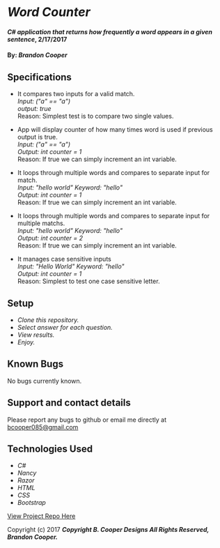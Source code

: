 # _Word Counter_

#### _C# application that returns how frequently a word appears in a given sentence_, 2/17/2017

#### By: _Brandon Cooper_

## Specifications
* It compares two inputs for a valid match.<br>
_Input: ("a" == "a")_<br>
_output: true_<br>
Reason: Simplest test is to compare two single values.

* App will display counter of how many times word is used if previous output is true.<br>
_Input: ("a" == "a")_<br>
_Output: int counter = 1_<br>
Reason: If true we can simply increment an int variable.     

* It loops through multiple words and compares to separate input for match.<br>
_Input: "hello world" Keyword: "hello"_<br>
_Output: int counter = 1_<br>
Reason: If true we can simply increment an int variable.

* It loops through multiple words and compares to separate input for multiple matchs.<br>
_Input: "hello world" Keyword: "hello"_<br>
_Output: int counter = 2_<br>
Reason: If true we can simply increment an int variable.

* It manages case sensitive inputs<br>
_Input: "Hello World" Keyword: "hello"_<br>
_Output: int counter = 1_<br>
Reason: Simplest to test one case sensitive letter.

## Setup

* _Clone this repository._
* _Select answer for each question._
* _View results._
* _Enjoy._

## Known Bugs

No bugs currently known.

## Support and contact details

Please report any bugs to github or email me directly at bcooper085@gmail.com

## Technologies Used

* _C#_
* _Nancy_
* _Razor_
* _HTML_
* _CSS_
* _Bootstrap_

[View Project Repo Here](https://github.com/bcooper085/WordCounter_Cweek2.git)

Copyright (c) 2017 **_Copyright B. Cooper Designs All Rights Reserved, Brandon Cooper._**
